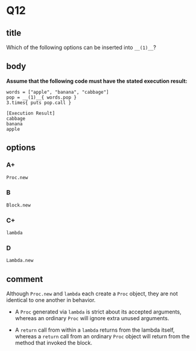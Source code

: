 # Q12

## title

Which of the following options can be inserted into `__(1)__`?

## body

**Assume that the following code must have the stated execution result:**

```
words = ["apple", "banana", "cabbage"]
pop = __(1)__{ words.pop }
3.times{ puts pop.call }

[Execution Result]
cabbage
banana
apple
```

## options

### A+

`Proc.new`

### B

`Block.new`

### C+

`lambda`

### D

`Lambda.new`

## comment

Although `Proc.new` and `lambda` each create a `Proc` object, they are not identical to one another in behavior. 

- A `Proc` generated via `lambda` is strict about its accepted arguments, whereas an ordinary `Proc` will ignore extra unused arguments. 

- A `return` call from within a `lambda` returns from the lambda itself, whereas a `return` call from an ordinary `Proc` object will return from the method that invoked the block.